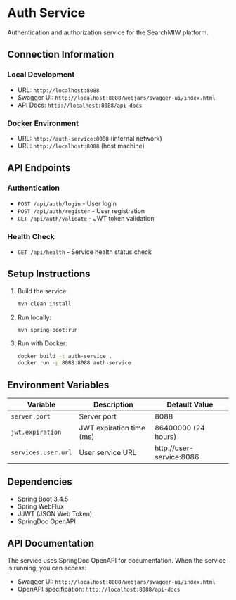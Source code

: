 # Auth Service

Authentication and authorization service for the SearchMIW platform.

## Connection Information

### Local Development
- URL: `http://localhost:8088`
- Swagger UI: `http://localhost:8088/webjars/swagger-ui/index.html`
- API Docs: `http://localhost:8088/api-docs`

### Docker Environment
- URL: `http://auth-service:8088` (internal network)
- URL: `http://localhost:8088` (host machine)

## API Endpoints

### Authentication
- `POST /api/auth/login` - User login
- `POST /api/auth/register` - User registration
- `GET /api/auth/validate` - JWT token validation

### Health Check
- `GET /api/health` - Service health status check

## Setup Instructions

1. Build the service:
   ```bash
   mvn clean install
   ```

2. Run locally:
   ```bash
   mvn spring-boot:run
   ```

3. Run with Docker:
   ```bash
   docker build -t auth-service .
   docker run -p 8088:8088 auth-service
   ```

## Environment Variables

| Variable | Description | Default Value |
|----------|-------------|---------------|
| `server.port` | Server port | 8088 |
| `jwt.expiration` | JWT expiration time (ms) | 86400000 (24 hours) |
| `services.user.url` | User service URL | http://user-service:8086 |

## Dependencies

- Spring Boot 3.4.5
- Spring WebFlux
- JJWT (JSON Web Token)
- SpringDoc OpenAPI

## API Documentation

The service uses SpringDoc OpenAPI for documentation. When the service is running, you can access:
- Swagger UI: `http://localhost:8088/webjars/swagger-ui/index.html`
- OpenAPI specification: `http://localhost:8088/api-docs`
